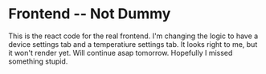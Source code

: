 # Frontend -- Not Dummy
This is the react code for the real frontend. I'm changing the logic to have a device settings tab and a temperatiure settings tab. It looks right to me, but it won't render yet. Will continue asap tomorrow. Hopefully I missed something stupid.
